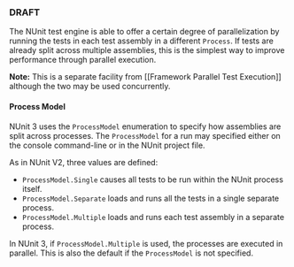 ### DRAFT

The NUnit test engine is able to offer a certain degree of parallelization by running the tests in each test assembly in a different `Process`. If tests are already split across multiple assemblies, this is the simplest way to improve performance through parallel execution.

**Note:** This is a separate facility from [[Framework Parallel Test Execution]] although the two may be used concurrently.

#### Process Model

NUnit 3 uses the `ProcessModel` enumeration to specify how assemblies are split across processes. The `ProcessModel` for a run may specified either on the console command-line or in the NUnit project file.

As in NUnit V2, three values are defined:
  * `ProcessModel.Single` causes all tests to be run within the NUnit process itself.
  * `ProcessModel.Separate` loads and runs all the tests in a single separate process.
  * `ProcessModel.Multiple` loads and runs each test assembly in a separate process.

In NUnit 3, if `ProcessModel.Multiple` is used, the processes are executed in parallel. This is also the default if the `ProcessModel` is not specified.
